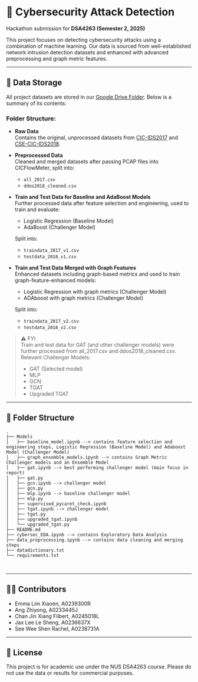 # 🔐 Cybersecurity Attack Detection

Hackathon submission for **DSA4263 (Semester 2, 2025)**

This project focuses on detecting cybersecurity attacks using a combination of machine learning. Our data is sourced from well-established network intrusion detection datasets and enhanced with advanced preprocessing and graph metric features.

---

## 📁 Data Storage

All project datasets are stored in our [Google Drive Folder](https://drive.google.com/drive/folders/1IheCLjHlpWdNMZjccHZ7TaC7ZsoRBEwg?usp=sharing). Below is a summary of its contents:

### Folder Structure:

- **Raw Data**  
  Contains the original, unprocessed datasets from [CIC-IDS2017](https://www.unb.ca/cic/datasets/ids-2017.html) and [CSE-CIC-IDS2018](https://www.unb.ca/cic/datasets/ids-2018.html).

- **Preprocessed Data**  
  Cleaned and merged datasets after passing PCAP files into CICFlowMeter, split into:
  - `all_2017.csv`
  - `ddos2018_cleaned.csv`

- **Train and Test Data for Baseline and AdaBoost Models**  
  Further processed data after feature selection and engineering, used to train and evaluate:
  - Logistic Regression (Baseline Model)
  - AdaBoost (Challenger Model)
  
  Split into: 
  - `traindata_2017_v1.csv`
  - `testdata_2018_v1.csv`


- **Train and Test Data Merged with Graph Features**  
  Enhanced datasets including graph-based metrics and used to train graph-feature-enhanced models: 
  - Logistic Regression with graph metrics (Challenger Model)
  - ADAboost with graph metrics (Challenger Model)
  
  Split into: 
  - `traindata_2017_v2.csv`
  - `testdata_2018_v2.csv`


> ⚠️ FYI  
> Train and test data for GAT (and other challenger models) were further processed from all_2017.csv and ddos2018_cleaned.csv. 
> Relevant Challenger Models: 
> - GAT (Selected model)  
> - MLP  
> - GCN  
> - TGAT  
> - Upgraded TGAT

---
## 📁 Folder Structure 

```
.
├── Models
│   ├── baseline_model.ipynb --> contains feature selection and engineering steps, Logistic Regression (Baseline Model) and Adaboost Model (Challenger Model)
│   ├── graph_ensemble_models.ipynb --> contains Graph Metric Challenger models and an Ensemble Model
│   ├── gat.ipynb --> best performing challenger model (main focus in report)
│   ├── gat.py
│   ├── gcn.ipynb --> challenger model
│   ├── gcn.py
│   ├── mlp.ipynb --> baseline challenger model
│   ├── mlp.py
│   ├── supervised_pycaret_check.ipynb
│   ├── tgat.ipynb --> challenger model
│   ├── tgat.py
│   ├── upgraded_tgat.ipynb
│   └── upgraded_tgat.py
├── README.md
├── cybersec_EDA.ipynb --> contains Exploratory Data Analysis
├── data_preprocessing.ipynb --> contains data cleaning and merging steps
├── datadictionary.txt
└── requirements.txt

 

```

---

## 👩‍💻 Contributors

- Emma Lim Xiaoen, A0239300R
- Ang Zhiyong, A0233445J
- Chan Jin Xiang Filbert, A0245018L
- Jax Lee Le Sheng, A0236637X
- See Wee Shen Rachel, A0238731A

---

## 📌 License
This project is for academic use under the NUS DSA4263 course. Please do not use the data or results for commercial purposes.

